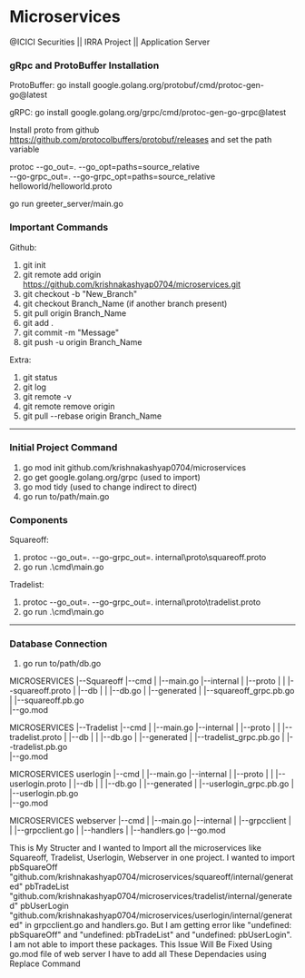 # Microservices
@ICICI Securities || IRRA Project || Application Server

### gRpc and ProtoBuffer Installation
ProtoBuffer: go install google.golang.org/protobuf/cmd/protoc-gen-go@latest

gRPC: go install google.golang.org/grpc/cmd/protoc-gen-go-grpc@latest

Install proto from github https://github.com/protocolbuffers/protobuf/releases and set the path variable

protoc --go_out=. --go_opt=paths=source_relative \
    --go-grpc_out=. --go-grpc_opt=paths=source_relative \
    helloworld/helloworld.proto

go run greeter_server/main.go

### Important Commands

Github:
1. git init
2. git remote add origin https://github.com/krishnakashyap0704/microservices.git 
3. git checkout -b "New_Branch"
4. git checkout Branch_Name (if another branch present)
5. git pull origin Branch_Name
6. git add . 
7. git commit -m "Message"
8. git push -u origin Branch_Name

Extra: 
1. git status 
2. git log
3. git remote -v
4. git remote remove origin
5. git pull --rebase origin Branch_Name

---

### Initial Project Command

1. go mod init github.com/krishnakashyap0704/microservices
2. go get google.golang.org/grpc (used to import)
3. go mod tidy (used to change indirect to direct)
4. go run to/path/main.go

### Components

Squareoff:
1. protoc --go_out=. --go-grpc_out=. internal\proto\squareoff.proto
2. go run .\cmd\main.go

Tradelist:
1. protoc --go_out=. --go-grpc_out=. internal\proto\tradelist.proto
2. go run .\cmd\main.go

---

### Database Connection

1. go run to/path/db.go





MICROSERVICES
    |--Squareoff
       |--cmd
       |   |--main.go
       |--internal
       |   |--proto
       |   |   |--squareoff.proto
       |   |--db
       |    |   |--db.go
       |    |--generated
       |       |--squareoff_grpc.pb.go
       |       |--squareoff.pb.go  
       |--go.mod
     
MICROSERVICES
    |--Tradelist
       |--cmd
       |   |--main.go
       |--internal
       |   |--proto
       |   |   |--tradelist.proto
       |   |--db
       |    |   |--db.go
       |    |--generated
       |       |--tradelist_grpc.pb.go
       |       |--tradelist.pb.go  
       |--go.mod

MICROSERVICES
    userlogin
       |--cmd
       |   |--main.go
       |--internal
       |   |--proto
       |   |   |--userlogin.proto
       |   |--db
       |    |   |--db.go
       |    |--generated
       |       |--userlogin_grpc.pb.go
       |       |--userlogin.pb.go  
       |--go.mod


MICROSERVICES
    webserver
       |--cmd
       |   |--main.go
       |--internal
       |   |--grpcclient
       |   |   |--grpcclient.go
       |   |--handlers
       |      |--handlers.go
       |--go.mod

This is My Structer and I wanted to Import all the microservices like Squareoff, Tradelist, Userlogin, Webserver in one project. I wanted to import pbSquareOff "github.com/krishnakashyap0704/microservices/squareoff/internal/generated"
	pbTradeList "github.com/krishnakashyap0704/microservices/tradelist/internal/generated"
	pbUserLogin "github.com/krishnakashyap0704/microservices/userlogin/internal/generated"
in grpcclient.go and handlers.go. But I am getting error like "undefined: pbSquareOff" and "undefined: pbTradeList" and "undefined: pbUserLogin". I am not able to import these packages. This Issue Will Be Fixed Using go.mod file of web server I have to add all These Dependacies using Replace Command